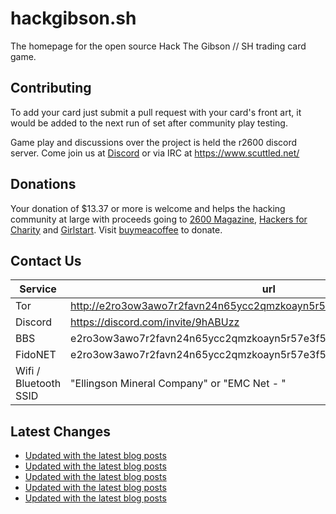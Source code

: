 # hackgibson.sh
The homepage for the open source Hack The Gibson // SH trading card game.


## Contributing

To add your card just submit a pull request with your card's front art, it would be added to the next run of set after community play testing.

Game play and discussions over the project is held the r2600 discord server. Come join us at [Discord](https://discord.com/invite/9hABUzz) or via IRC at https://www.scuttled.net/


## Donations

Your donation of $13.37 or more is welcome and helps the hacking community at large with proceeds going to [2600 Magazine](https://2600.com/), [Hackers for Charity](https://hackersforcharity.org) and [Girlstart](https://girlstart.org).  Visit [buymeacoffee](https://www.buymeacoffee.com/hackgibson.sh) to donate.


## Contact Us

Service | url
-|-
Tor | http://e2ro3ow3awo7r2favn24n65ycc2qmzkoayn5r57e3f56nvjwdcgg32ad.onion
Discord | https://discord.com/invite/9hABUzz
BBS | e2ro3ow3awo7r2favn24n65ycc2qmzkoayn5r57e3f56nvjwdcgg32ad.onion:23
FidoNET | e2ro3ow3awo7r2favn24n65ycc2qmzkoayn5r57e3f56nvjwdcgg32ad.onion:24554
Wifi / Bluetooth SSID | "Ellingson Mineral Company" or "EMC Net - <fidonet address>"

## Latest Changes
<!-- BLOG-POST-LIST:START -->
- [Updated with the latest blog posts](https://github.com/DFW2600/hackgibson.sh/commit/7573b0f9e977c899cba326db4ff5ce038afebab5)
- [Updated with the latest blog posts](https://github.com/DFW2600/hackgibson.sh/commit/62e4c21f1f89340dfd98ad0b690db6bb0082a908)
- [Updated with the latest blog posts](https://github.com/DFW2600/hackgibson.sh/commit/777316372f1e516612c842c7c97a0d7e42e13f63)
- [Updated with the latest blog posts](https://github.com/DFW2600/hackgibson.sh/commit/d1f667e79cb53d22126b3e4dc258a6f7a9eb7e1b)
- [Updated with the latest blog posts](https://github.com/DFW2600/hackgibson.sh/commit/c668af8ac634757bbb41336640bd3f7430406b4f)
<!-- BLOG-POST-LIST:END -->
